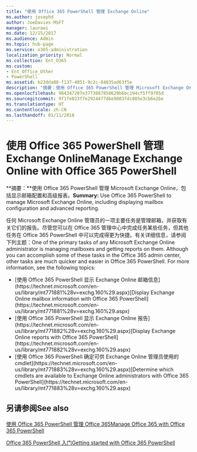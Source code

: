 ```yaml
---
title: "使用 Office 365 PowerShell 管理 Exchange Online"
ms.author: josephd
author: JoeDavies-MSFT
manager: laurawi
ms.date: 12/15/2017
ms.audience: Admin
ms.topic: hub-page
ms.service: o365-administration
localization_priority: Normal
ms.collection: Ent_O365
ms.custom:
- Ent_Office_Other
- PowerShell
ms.assetid: b23dda88-f137-4051-9c2c-84035ad63f5e
description: "摘要：使用 Office 365 PowerShell 管理 Microsoft Exchange Online，包括显示邮箱配置和显示高级报告。"
ms.openlocfilehash: 984347207e3773887850620b6bc194cf5ff9705d
ms.sourcegitcommit: 9f1fe023f7e2924477d6e9003fdc805e3cb6e2be
ms.translationtype: HT
ms.contentlocale: zh-CN
ms.lasthandoff: 01/11/2018
---
```

# <a name="manage-exchange-online-with-office-365-powershell"></a><span data-ttu-id="2dc37-103">使用 Office 365 PowerShell 管理 Exchange Online</span><span class="sxs-lookup"><span data-stu-id="2dc37-103">Manage Exchange Online with Office 365 PowerShell</span></span>

 <span data-ttu-id="2dc37-104">**摘要：**使用 Office 365 PowerShell 管理 Microsoft Exchange Online，包括显示邮箱配置和高级报表。</span><span class="sxs-lookup"><span data-stu-id="2dc37-104">**Summary:** Use Office 365 PowerShell to manage Microsoft Exchange Online, including displaying mailbox configuration and advanced reporting.</span></span>
  
<span data-ttu-id="2dc37-p101">任何 Microsoft Exchange Online 管理员的一项主要任务是管理邮箱，并获取有关它们的报告。尽管您可以在 Office 365 管理中心中完成任务某些任务，但其他任务在 Office 365 PowerShell 中可以完成得更为快捷。有关详细信息，请参阅下列主题：</span><span class="sxs-lookup"><span data-stu-id="2dc37-p101">One of the primary tasks of any Microsoft Exchange Online administrator is managing mailboxes and getting reports on them. Although you can accomplish some of these tasks in the Office 365 admin center, other tasks are much quicker and easier in Office 365 PowerShell. For more information, see the following topics:</span></span>
  
- <span data-ttu-id="2dc37-108">
  [使用 Office 365 PowerShell 显示 Exchange Online 邮箱信息](https://technet.microsoft.com/en-us/library/mt771881%28v=exchg.160%29.aspx)</span><span class="sxs-lookup"><span data-stu-id="2dc37-108">[Display Exchange Online mailbox information with Office 365 PowerShell](https://technet.microsoft.com/en-us/library/mt771881%28v=exchg.160%29.aspx)</span></span>
    
- <span data-ttu-id="2dc37-109">
  [使用 Office 365 PowerShell 显示 Exchange Online 报告](https://technet.microsoft.com/en-us/library/mt771882%28v=exchg.160%29.aspx)</span><span class="sxs-lookup"><span data-stu-id="2dc37-109">[Display Exchange Online reports with Office 365 PowerShell](https://technet.microsoft.com/en-us/library/mt771882%28v=exchg.160%29.aspx)</span></span>
    
- <span data-ttu-id="2dc37-110">
  [使用 Office 365 PowerShell 确定可供 Exchange Online 管理员使用的 cmdlet](https://technet.microsoft.com/en-us/library/mt771883%28v=exchg.160%29.aspx)</span><span class="sxs-lookup"><span data-stu-id="2dc37-110">[Determine which cmdlets are available to Exchange Online administrators with Office 365 PowerShell](https://technet.microsoft.com/en-us/library/mt771883%28v=exchg.160%29.aspx)</span></span>
    
## <a name="see-also"></a><span data-ttu-id="2dc37-111">另请参阅</span><span class="sxs-lookup"><span data-stu-id="2dc37-111">See also</span></span>

#### 

[<span data-ttu-id="2dc37-112">使用 Office 365 PowerShell 管理 Office 365</span><span class="sxs-lookup"><span data-stu-id="2dc37-112">Manage Office 365 with Office 365 PowerShell</span></span>](manage-office-365-with-office-365-powershell.md)
  
[<span data-ttu-id="2dc37-113">Office 365 PowerShell 入门</span><span class="sxs-lookup"><span data-stu-id="2dc37-113">Getting started with Office 365 PowerShell</span></span>](getting-started-with-office-365-powershell.md)

